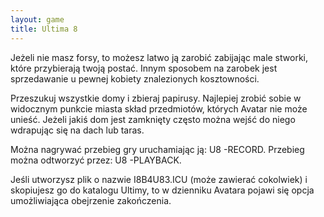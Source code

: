 ```yaml
---
layout: game
title: Ultima 8
---
```


Jeżeli nie masz forsy, to możesz latwo ją zarobić zabijając male 
stworki,
które przybierają twoją postać. Innym sposobem na zarobek jest
sprzedawanie u pewnej kobiety znalezionych kosztowności.

Przeszukuj wszystkie domy i zbieraj papirusy. Najlepiej zrobić sobie 
w
widocznym punkcie miasta skład przedmiotów, których Avatar nie 
może
unieść. Jeżeli jakiś dom jest zamknięty często można wejść do niego
wdrapując się na dach lub taras.

Można nagrywać przebieg gry uruchamiając ją: U8 -RECORD. 
Przebieg można
odtworzyć przez: U8 -PLAYBACK.

Jeśli utworzysz plik o nazwie I8B4U83.ICU (może zawierać 
cokolwiek)
i skopiujesz go do katalogu Ultimy, to w dzienniku Avatara pojawi się
opcja umożliwiająca obejrzenie zakończenia.
